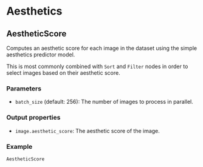 # Aesthetics

## AestheticScore 

Computes an aesthetic score for each image in the dataset using the simple aesthetics predictor model.

This is most commonly combined with `Sort` and `Filter` nodes in order to select images based on their aesthetic score.

### Parameters

- `batch_size` (default: 256): The number of images to process in parallel.

### Output properties

- `image.aesthetic_score`: The aesthetic score of the image.

### Example

```python
AestheticScore
```

